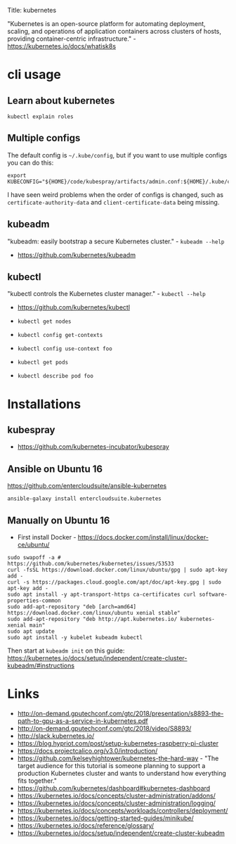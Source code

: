 Title: kubernetes

"Kubernetes is an open-source platform for automating deployment, scaling, and operations of application containers across clusters of hosts, providing container-centric infrastructure." - <https://kubernetes.io/docs/whatisk8s>

# cli usage

## Learn about kubernetes

```
kubectl explain roles
```

## Multiple configs

The default config is `~/.kube/config`, but if you want to use multiple configs you can do this:

```
export KUBECONFIG="${HOME}/code/kubespray/artifacts/admin.conf:${HOME}/.kube/config"
```

I have seen weird problems when the order of configs is changed, such as `certificate-authority-data` and `client-certificate-data` being missing.

## kubeadm

"kubeadm: easily bootstrap a secure Kubernetes cluster." - `kubeadm --help`

- <https://github.com/kubernetes/kubeadm>

## kubectl

"kubectl controls the Kubernetes cluster manager." - `kubectl --help`

- <https://github.com/kubernetes/kubectl>

- `kubectl get nodes`
- `kubectl config get-contexts`
- `kubectl config use-context foo`
- `kubectl get pods`
- `kubectl describe pod foo`

# Installations

## kubespray

- <https://github.com/kubernetes-incubator/kubespray>

## Ansible on Ubuntu 16

<https://github.com/entercloudsuite/ansible-kubernetes>

```
ansible-galaxy install entercloudsuite.kubernetes
```

## Manually on Ubuntu 16


- First install Docker - <https://docs.docker.com/install/linux/docker-ce/ubuntu/>

```
sudo swapoff -a # https://github.com/kubernetes/kubernetes/issues/53533
curl -fsSL https://download.docker.com/linux/ubuntu/gpg | sudo apt-key add -
curl -s https://packages.cloud.google.com/apt/doc/apt-key.gpg | sudo apt-key add -
sudo apt install -y apt-transport-https ca-certificates curl software-properties-common
sudo add-apt-repository "deb [arch=amd64] https://download.docker.com/linux/ubuntu xenial stable"
sudo add-apt-repository "deb http://apt.kubernetes.io/ kubernetes-xenial main"
sudo apt update
sudo apt install -y kubelet kubeadm kubectl
```

Then start at `kubeadm init` on this guide: <https://kubernetes.io/docs/setup/independent/create-cluster-kubeadm/#instructions>

# Links

- <http://on-demand.gputechconf.com/gtc/2018/presentation/s8893-the-path-to-gpu-as-a-service-in-kubernetes.pdf>
- <http://on-demand.gputechconf.com/gtc/2018/video/S8893/>
- <http://slack.kubernetes.io/>
- <https://blog.hypriot.com/post/setup-kubernetes-raspberry-pi-cluster>
- <https://docs.projectcalico.org/v3.0/introduction/>
- <https://github.com/kelseyhightower/kubernetes-the-hard-way> - "The target audience for this tutorial is someone planning to support a production Kubernetes cluster and wants to understand how everything fits together."
- <https://github.com/kubernetes/dashboard#kubernetes-dashboard>
- <https://kubernetes.io/docs/concepts/cluster-administration/addons/>
- <https://kubernetes.io/docs/concepts/cluster-administration/logging/>
- <https://kubernetes.io/docs/concepts/workloads/controllers/deployment/>
- <https://kubernetes.io/docs/getting-started-guides/minikube/>
- <https://kubernetes.io/docs/reference/glossary/>
- <https://kubernetes.io/docs/setup/independent/create-cluster-kubeadm>
